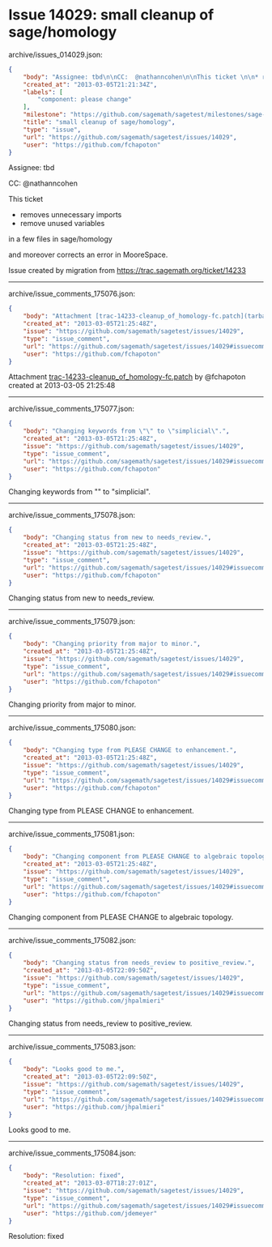 # Issue 14029: small cleanup of sage/homology

archive/issues_014029.json:
```json
{
    "body": "Assignee: tbd\n\nCC:  @nathanncohen\n\nThis ticket \n\n* removes unnecessary imports\n* remove unused variables\n\nin a few files in sage/homology\n\nand moreover corrects an error in MooreSpace.\n\nIssue created by migration from https://trac.sagemath.org/ticket/14233\n\n",
    "created_at": "2013-03-05T21:21:34Z",
    "labels": [
        "component: please change"
    ],
    "milestone": "https://github.com/sagemath/sagetest/milestones/sage-5.8",
    "title": "small cleanup of sage/homology",
    "type": "issue",
    "url": "https://github.com/sagemath/sagetest/issues/14029",
    "user": "https://github.com/fchapoton"
}
```
Assignee: tbd

CC:  @nathanncohen

This ticket 

* removes unnecessary imports
* remove unused variables

in a few files in sage/homology

and moreover corrects an error in MooreSpace.

Issue created by migration from https://trac.sagemath.org/ticket/14233





---

archive/issue_comments_175076.json:
```json
{
    "body": "Attachment [trac-14233-cleanup_of_homology-fc.patch](tarball://root/attachments/some-uuid/ticket14233/trac-14233-cleanup_of_homology-fc.patch) by @fchapoton created at 2013-03-05 21:25:48",
    "created_at": "2013-03-05T21:25:48Z",
    "issue": "https://github.com/sagemath/sagetest/issues/14029",
    "type": "issue_comment",
    "url": "https://github.com/sagemath/sagetest/issues/14029#issuecomment-175076",
    "user": "https://github.com/fchapoton"
}
```

Attachment [trac-14233-cleanup_of_homology-fc.patch](tarball://root/attachments/some-uuid/ticket14233/trac-14233-cleanup_of_homology-fc.patch) by @fchapoton created at 2013-03-05 21:25:48



---

archive/issue_comments_175077.json:
```json
{
    "body": "Changing keywords from \"\" to \"simplicial\".",
    "created_at": "2013-03-05T21:25:48Z",
    "issue": "https://github.com/sagemath/sagetest/issues/14029",
    "type": "issue_comment",
    "url": "https://github.com/sagemath/sagetest/issues/14029#issuecomment-175077",
    "user": "https://github.com/fchapoton"
}
```

Changing keywords from "" to "simplicial".



---

archive/issue_comments_175078.json:
```json
{
    "body": "Changing status from new to needs_review.",
    "created_at": "2013-03-05T21:25:48Z",
    "issue": "https://github.com/sagemath/sagetest/issues/14029",
    "type": "issue_comment",
    "url": "https://github.com/sagemath/sagetest/issues/14029#issuecomment-175078",
    "user": "https://github.com/fchapoton"
}
```

Changing status from new to needs_review.



---

archive/issue_comments_175079.json:
```json
{
    "body": "Changing priority from major to minor.",
    "created_at": "2013-03-05T21:25:48Z",
    "issue": "https://github.com/sagemath/sagetest/issues/14029",
    "type": "issue_comment",
    "url": "https://github.com/sagemath/sagetest/issues/14029#issuecomment-175079",
    "user": "https://github.com/fchapoton"
}
```

Changing priority from major to minor.



---

archive/issue_comments_175080.json:
```json
{
    "body": "Changing type from PLEASE CHANGE to enhancement.",
    "created_at": "2013-03-05T21:25:48Z",
    "issue": "https://github.com/sagemath/sagetest/issues/14029",
    "type": "issue_comment",
    "url": "https://github.com/sagemath/sagetest/issues/14029#issuecomment-175080",
    "user": "https://github.com/fchapoton"
}
```

Changing type from PLEASE CHANGE to enhancement.



---

archive/issue_comments_175081.json:
```json
{
    "body": "Changing component from PLEASE CHANGE to algebraic topology.",
    "created_at": "2013-03-05T21:25:48Z",
    "issue": "https://github.com/sagemath/sagetest/issues/14029",
    "type": "issue_comment",
    "url": "https://github.com/sagemath/sagetest/issues/14029#issuecomment-175081",
    "user": "https://github.com/fchapoton"
}
```

Changing component from PLEASE CHANGE to algebraic topology.



---

archive/issue_comments_175082.json:
```json
{
    "body": "Changing status from needs_review to positive_review.",
    "created_at": "2013-03-05T22:09:50Z",
    "issue": "https://github.com/sagemath/sagetest/issues/14029",
    "type": "issue_comment",
    "url": "https://github.com/sagemath/sagetest/issues/14029#issuecomment-175082",
    "user": "https://github.com/jhpalmieri"
}
```

Changing status from needs_review to positive_review.



---

archive/issue_comments_175083.json:
```json
{
    "body": "Looks good to me.",
    "created_at": "2013-03-05T22:09:50Z",
    "issue": "https://github.com/sagemath/sagetest/issues/14029",
    "type": "issue_comment",
    "url": "https://github.com/sagemath/sagetest/issues/14029#issuecomment-175083",
    "user": "https://github.com/jhpalmieri"
}
```

Looks good to me.



---

archive/issue_comments_175084.json:
```json
{
    "body": "Resolution: fixed",
    "created_at": "2013-03-07T18:27:01Z",
    "issue": "https://github.com/sagemath/sagetest/issues/14029",
    "type": "issue_comment",
    "url": "https://github.com/sagemath/sagetest/issues/14029#issuecomment-175084",
    "user": "https://github.com/jdemeyer"
}
```

Resolution: fixed
